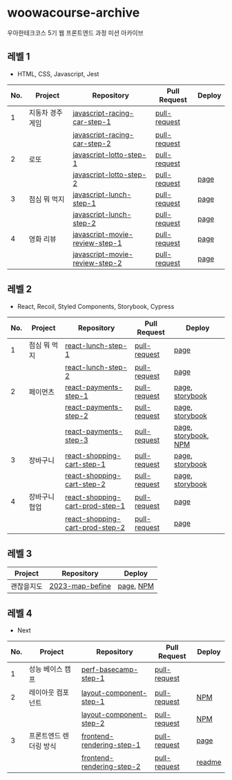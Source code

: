 # woowacourse-archive

우아한테크코스 5기 웹 프론트엔드 과정 미션 아카이브

## 레벨 1

- HTML, CSS, Javascript, Jest

| No. | Project          | Repository                                                                                         | Pull Request                                                                   | Deploy                                                             |
| --- | ---------------- | -------------------------------------------------------------------------------------------------- | ------------------------------------------------------------------------------ | ------------------------------------------------------------------ |
| 1   | 지동차 경주 게임 | [javascript-racing-car-step-1](https://github.com/semnil5202/javascript-racingcar/tree/step1)      | [pull-request](https://github.com/woowacourse/javascript-racingcar/pull/175)   |                                                                    |
|     |                  | [javascript-racing-car-step-2](https://github.com/semnil5202/javascript-racingcar/tree/step2)      | [pull-request](https://github.com/woowacourse/javascript-racingcar/pull/233)   |                                                                    |
| 2   | 로또             | [javascript-lotto-step-1](https://github.com/semnil5202/javascript-lotto/tree/step1)               | [pull-request](https://github.com/woowacourse/javascript-lotto/pull/178)       |                                                                    |
|     |                  | [javascript-lotto-step-2](https://github.com/semnil5202/javascript-lotto/tree/step2)               | [pull-request](https://github.com/woowacourse/javascript-lotto/pull/244)       | [page](https://semnil5202.github.io/javascript-lotto/)             |
| 3   | 점심 뭐 먹지     | [javascript-lunch-step-1](https://github.com/semnil5202/javascript-lunch/tree/step1)               | [pull-request](https://github.com/woowacourse/javascript-lunch/pull/9)         | [page](https://semnil5202.github.io/javascript-lunch/dist/)        |
|     |                  | [javascript-lunch-step-2](https://github.com/semnil5202/javascript-lunch/tree/step2)               | [pull-request](https://github.com/woowacourse/javascript-lunch/pull/93)        | [page](https://semnil5202.github.io/javascript-lunch/dist/)        |
| 4   | 영화 리뷰        | [javascript-movie-review-step-1](https://github.com/semnil5202/javascript-movie-review/tree/step1) | [pull-request](https://github.com/woowacourse/javascript-movie-review/pull/12) | [page](https://semnil5202.github.io/javascript-movie-review/) |
|     |                  | [javascript-movie-review-step-2](https://github.com/semnil5202/javascript-movie-review/tree/step2) | [pull-request](https://github.com/woowacourse/javascript-movie-review/pull/66) | [page](https://semnil5202.github.io/javascript-movie-review/) |

## 레벨 2

- React, Recoil, Styled Components, Storybook, Cypress

| No. | Project       | Repository                                                                                           | Pull Request                                                                     | Deploy                                                                                                                                                                                                                                            |
| --- | ------------- | ---------------------------------------------------------------------------------------------------- | -------------------------------------------------------------------------------- | ------------------------------------------------------------------------------------------------------------------------------------------------------------------------------------------------------------------------------------------------- |
| 1   | 점심 뭐 먹지  | [react-lunch-step-1](https://github.com/semnil5202/react-lunch/tree/step1)                           | [pull-request](https://github.com/woowacourse/react-lunch/pull/21)               | [page](https://semnil5202.github.io/react-lunch/build/)                                                                                                                                                                                           |
|     |               | [react-lunch-step-2](https://github.com/semnil5202/react-lunch/tree/step2)                           | [pull-request](https://github.com/woowacourse/react-lunch/pull/83)               | [page](https://semnil5202.github.io/react-lunch/build/)                                                                                                                                                                                           |
| 2   | 페이먼츠      | [react-payments-step-1](https://github.com/semnil5202/react-payments/tree/step1)                     | [pull-request](https://github.com/woowacourse/react-payments/pull/192)           | [page](https://semnil5202.github.io/react-payments/), [storybook](https://6440f8da06a6f5059f0881e0-vhqkfnocxw.chromatic.com/?path=/story/section-card--card-story)                                                                                |
|     |               | [react-payments-step-2](https://github.com/semnil5202/react-payments/tree/step2)                     | [pull-request](https://github.com/woowacourse/react-payments/pull/257)           | [page](https://semnil5202.github.io/react-payments/), [storybook](https://6440f8da06a6f5059f0881e0-qpkiviehgi.chromatic.com/?path=/story/section-cardaliasinput--card-alias-input-story)                                                          |
|     |               | [react-payments-step-3](https://github.com/semnil5202/react-payments/tree/step3)                     | [pull-request](https://github.com/woowacourse/react-payments/pull/287)           | [page](https://semnil5202.github.io/react-payments/), [storybook](https://6440f8da06a6f5059f0881e0-gbfcgbdqdx.chromatic.com/?path=/story/item-card--card-story), [NPM](https://www.npmjs.com/package/seeen-react-payments-modal?activeTab=readme) |
| 3   | 장바구니      | [react-shopping-cart-step-1](https://github.com/semnil5202/react-shopping-cart/tree/step1)           | [pull-request](https://github.com/woowacourse/react-shopping-cart/pull/157)      | [page](https://semnil5202.github.io/react-shopping-cart), [storybook](https://6440f8da06a6f5059f0881e0-bccnhxldes.chromatic.com/?path=/story/components-addtocartbutton--default)                                                                 |
|     |               | [react-shopping-cart-step-2](https://github.com/semnil5202/react-shopping-cart/tree/step2)           | [pull-request](https://github.com/woowacourse/react-shopping-cart/pull/221)      | [page](https://semnil5202.github.io/react-shopping-cart/), [storybook](https://6440f8da06a6f5059f0881e0-yafkpudemh.chromatic.com/?path=/story/components-cartbutton--default)                                                                     |
| 4   | 장바구니 협업 | [react-shopping-cart-prod-step-1](https://github.com/semnil5202/react-shopping-cart-prod/tree/step1) | [pull-request](https://github.com/woowacourse/react-shopping-cart-prod/pull/86)  | [page](https://monumental-kleicha-ad648a.netlify.app/)                                                                                                                                                                                            |
|     |               | [react-shopping-cart-prod-step-2](https://github.com/semnil5202/react-shopping-cart-prod/tree/step2) | [pull-request](https://github.com/woowacourse/react-shopping-cart-prod/pull/158) | [page](https://monumental-kleicha-ad648a.netlify.app/)                                                                                                                                                                                            |

## 레벨 3

| Project    | Repository                                                              | Deploy                                                                                 |
| ---------- | ----------------------------------------------------------------------- | -------------------------------------------------------------------------------------- |
| 괜찮을지도 | [2023-map-befine](https://github.com/woowacourse-teams/2023-map-befine) | [page](https://mapbefine.com/), [NPM](https://www.npmjs.com/package/map-befine-swiper) |

## 레벨 4

- Next

| No. | Project                | Repository                                                                               | Pull Request                                                              | Deploy                                                                          |
| --- | ---------------------- | ---------------------------------------------------------------------------------------- | ------------------------------------------------------------------------- | ------------------------------------------------------------------------------- |
| 1   | 성능 베이스 캠프       | [perf-basecamp-step-1](https://github.com/semnil5202/perf-basecamp/tree/step1)           | [pull-request](https://github.com/woowacourse/perf-basecamp/pull/101)     |                                                                                 |
| 2   | 레이아웃 컴포넌트      | [layout-component-step-1](https://github.com/semnil5202/layout-component/tree/step1)     | [pull-request](https://github.com/woowacourse/layout-component/pull/36)   | [NPM](https://www.npmjs.com/package/seeen-layout-component)                     |
|     |                        | [layout-component-step-2](https://github.com/semnil5202/layout-component/tree/step2)     | [pull-request](https://github.com/woowacourse/layout-component/pull/84)   | [NPM](https://www.npmjs.com/package/seeen-tab-layout)                           |
| 3   | 프론트엔드 렌더링 방식 | [frontend-rendering-step-1](https://github.com/semnil5202/frontend-rendering/tree/step1) | [pull-request](https://github.com/woowacourse/frontend-rendering/pull/20) | [page](https://frontend-rendering-o2qevo70g-se-eens-projects.vercel.app/)       |
|     |                        | [frontend-rendering-step-2](https://github.com/semnil5202/frontend-rendering/tree/step2) | [pull-request](https://github.com/woowacourse/frontend-rendering/pull/61) | [readme](https://github.com/semnil5202/frontend-rendering/blob/step2/README.md) |
